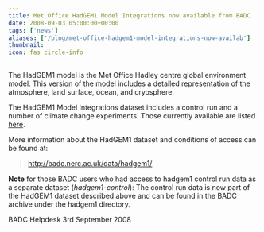 ```yaml
---
title: Met Office HadGEM1 Model Integrations now available from BADC
date: 2008-09-03 05:00:00+00:00
tags: ['news']
aliases: ['/blog/met-office-hadgem1-model-integrations-now-availab']
thumbnail: 
icon: fas circle-info
---
```

 
 

The HadGEM1 model is the Met Office Hadley centre global environment model. This version of the model includes a detailed representation of the atmosphere, land surface, ocean, and cryosphere. 
 
The HadGEM1 Model Integrations dataset includes a control run and a number of climate change experiments. Those currently available are listed [here](http://badc.nerc.ac.uk/MO/hadgem1/latest_volumes.html).


 
More information about the HadGEM1 dataset and conditions of access can be found at:

> 
> <http://badc.nerc.ac.uk/data/hadgem1/>
> 




 **Note** for those BADC users who had access to hadgem1 control run data as a separate dataset (*hadgem1-control*): The control run data is now part of the HadGEM1 dataset described above and can be found in the BADC archive under the hadgem1 directory.



 
BADC Helpdesk
3rd September 2008



